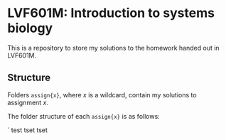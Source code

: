# LVF601M: Introduction to systems biology
This is a repository to store my solutions to the homework handed out in LVF601M.

## Structure
Folders `assign{x}`, where _x_ is a wildcard, contain my solutions to assignment _x_.

The folder structure of each `assign{x}` is as follows:

`
test
tset
tset

